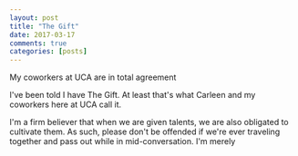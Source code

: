 ```yaml
---
layout: post
title: "The Gift"
date: 2017-03-17
comments: true
categories: [posts]
---
```


My coworkers at UCA are in total agreement


I've been told I have The Gift. At least that's what Carleen and my coworkers here at UCA call it.

I'm a firm believer that when we are given talents, we are also obligated to cultivate them. As such, please don't be offended if we're ever traveling together and pass out while in mid-conversation. I'm merely
